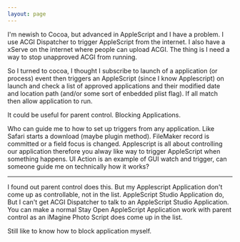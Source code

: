 ```yaml
---
layout: page
---
```




I'm newish to Cocoa, but advanced in AppleScript and I have a problem. I use ACGI Dispatcher to trigger AppleScript from the internet. I also have a xServe on the internet where people can upload ACGI. The thing is I need a way to stop unapproved ACGI from running.

So I turned to cocoa, I thought I subscribe to launch of a application (or process) event then triggers an AppleScript (since I know Applescript) on launch and check a list of approved applications and their modified date and location path (and/or some sort of enbedded plist flag). If all match then allow application to run.

It could be useful for parent control. Blocking Applications.

Who can guide me to how to set up triggers from any application. Like Safari starts a download (maybe plugin method). FileMaker record is committed or a field focus is changed. Applescript is all about controlling our application therefore you alway like way to trigger AppleScript when something happens. UI Action is an example of GUI watch and trigger, can someone guide me on technically how it works?

----
I found out parent control does this. But my Applescript Application don't come up as controllable, not in the list. AppleScript Studio Application do, But I can't get ACGI Dispatcher to talk to an AppleScript Studio Application. You can make a normal Stay Open AppleScript Application work with parent control as an iMagine Photo Script does come up in the list.

Still like to know how to block application myself.
